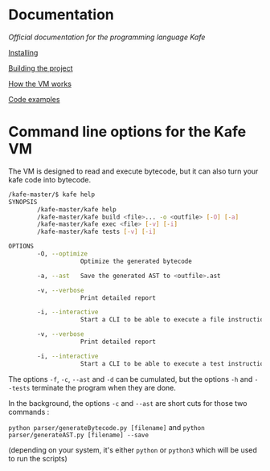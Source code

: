 # Documentation
*Official documentation for the programming language Kafe*

[Installing](installing.md)

[Building the project](building.md)

[How the VM works](vm.md)

[Code examples](examples.md)

# Command line options for the Kafe VM

The VM is designed to read and execute bytecode, but it can also turn your kafe code into bytecode.

```bash
/kafe-master/$ kafe help
SYNOPSIS
        /kafe-master/kafe help
        /kafe-master/kafe build <file>... -o <outfile> [-O] [-a]
        /kafe-master/kafe exec <file> [-v] [-i]
        /kafe-master/kafe tests [-v] [-i]

OPTIONS
        -O, --optimize
                    Optimize the generated bytecode

        -a, --ast   Save the generated AST to <outfile>.ast

        -v, --verbose
                    Print detailed report

        -i, --interactive
                    Start a CLI to be able to execute a file instruction per instruction

        -v, --verbose
                    Print detailed report

        -i, --interactive
                    Start a CLI to be able to execute a test instruction per instruction
```

The options `-f`, `-c`, `--ast` and `-d` can be cumulated, but the options `-h` and `--tests` terminate the program when they are done.

In the background, the options `-c` and `--ast` are short cuts for those two commands :

`python parser/generateBytecode.py [filename]` and `python parser/generateAST.py [filename] --save`

(depending on your system, it's either `python` or `python3` which will be used to run the scripts)
